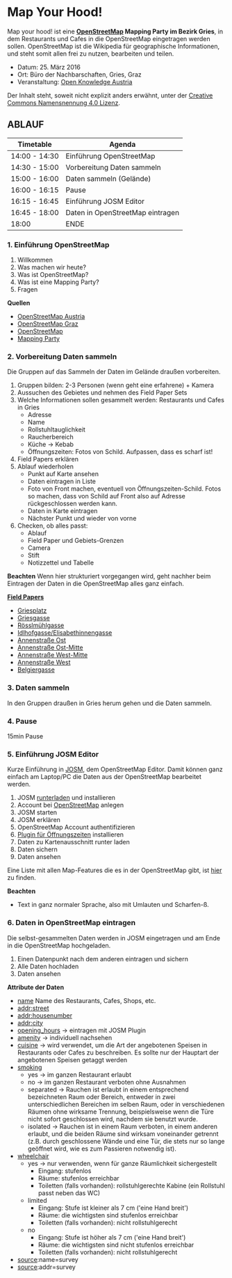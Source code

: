 Map Your Hood!
==============================

Map your hood! ist eine **[OpenStreetMap](http://openstreetmap.org/) Mapping Party im Bezirk Gries**, in dem Restaurants und Cafes in die OpenStreetMap eingetragen werden sollen. OpenStreetMap ist die Wikipedia für geographische Informationen, und steht somit allen frei zu nutzen, bearbeiten und teilen.

- Datum: 25. März 2016
- Ort: Büro der Nachbarschaften, Gries, Graz
- Veranstaltung: [Open Knowledge Austria](http://okfn.at/2016/03/15/map-your-hood/)

Der Inhalt steht, soweit nicht explizit anders erwähnt, unter der [Creative Commons Namensnennung 4.0 Lizenz](https://creativecommons.org/licenses/by/4.0/).

## ABLAUF

| Timetable     | Agenda       |
|---------------|--------------|
| 14:00 - 14:30 | Einführung OpenStreetMap |
| 14:30 - 15:00 | Vorbereitung Daten sammeln |
| 15:00 - 16:00 | Daten sammeln (Gelände) |
| 16:00 - 16:15 | Pause |
| 16:15 - 16:45 | Einführung JOSM Editor |
| 16:45 - 18:00 | Daten in OpenStreetMap eintragen|
| 18:00         | ENDE |

### 1. Einführung OpenStreetMap

1. Willkommen
2. Was machen wir heute?
3. Was ist OpenStreetMap?
4. Was ist eine Mapping Party?
5. Fragen

**Quellen**
- [OpenStreetMap Austria](https://wiki.openstreetmap.org/wiki/WikiProject_Austria)
- [OpenStreetMap Graz](https://wiki.openstreetmap.org/wiki/Graz)
- [OpenStreetMap](openstreetmap.org)
- [Mapping Party](http://wiki.openstreetmap.org/wiki/Mapping_parties)

### 2. Vorbereitung Daten sammeln
Die Gruppen auf das Sammeln der Daten im Gelände draußen vorbereiten.

1. Gruppen bilden: 2-3 Personen (wenn geht eine erfahrene) + Kamera
2. Aussuchen des Gebietes und nehmen des Field Paper Sets
3. Welche Informationen sollen gesammelt werden: Restaurants und Cafes in Gries
	- Adresse
	- Name
	- Rollstuhltauglichkeit
	- Raucherbereich
	- Küche → Kebab
	- Öffnungszeiten: Fotos von Schild. Aufpassen, dass es scharf ist!
4. Field Papers erklären
5. Ablauf wiederholen
	- Punkt auf Karte ansehen
	- Daten eintragen in Liste
	- Foto von Front machen, eventuell von Öffnungszeiten-Schild. Fotos so machen, dass von Schild auf Front also auf Adresse rückgeschlossen werden kann.
	- Daten in Karte eintragen
	- Nächster Punkt und wieder von vorne
6. Checken, ob alles passt:
	- Ablauf
	- Field Paper und Gebiets-Grenzen
	- Camera
	- Stift
	- Notizzettel und Tabelle

**Beachten**
Wenn hier strukturiert vorgegangen wird, geht nachher beim Eintragen der Daten in die OpenStreetMap alles ganz einfach.

**[Field Papers](http://fieldpapers.org/)**
- [Griesplatz]()
- [Griesgasse]()
- [Rösslmühlgasse]()
- [Idlhofgasse/Elisabethinnengasse]()
- [Annenstraße Ost]()
- [Annenstraße Ost-Mitte]()
- [Annenstraße West-Mitte]()
- [Annenstraße West]()
- [Belgiergasse]()

### 3. Daten sammeln
In den Gruppen draußen in Gries herum gehen und die Daten sammeln.

### 4. Pause
15min Pause

### 5. Einführung JOSM Editor
Kurze Einführung in [JOSM](https://josm.openstreetmap.de/), dem OpenStreetMap Editor. Damit können ganz einfach am Laptop/PC die Daten aus der OpenStreetMap bearbeitet werden.

1. JOSM [runterladen]() und installieren
2. Account bei [OpenStreetMap]() anlegen
3. JOSM starten
4. JOSM erklären
5. OpenStreetMap Account authentifizieren
6. [Plugin für Öffnungszeiten](https://wiki.openstreetmap.org/wiki/JOSM/Plugins/OpeningHoursEditor) installieren
7. Daten zu Kartenausschnitt runter laden
8. Daten sichern
9. Daten ansehen

Eine Liste mit allen Map-Features die es in der OpenStreetMap gibt, ist [hier](https://wiki.openstreetmap.org/wiki/Map_Features) zu finden.

**Beachten**
- Text in ganz normaler Sprache, also mit Umlauten und Scharfen-ß.

### 6. Daten in OpenStreetMap eintragen
Die selbst-gesammelten Daten werden in JOSM eingetragen und am Ende in die OpenStreetMap hochgeladen.

1. Einen Datenpunkt nach dem anderen eintragen und sichern
2. Alle Daten hochladen
3. Daten ansehen

**Attribute der Daten**
- [name](https://wiki.openstreetmap.org/wiki/DE:Key:name) Name des Restaurants, Cafes, Shops, etc.
- [addr:street](https://wiki.openstreetmap.org/wiki/DE:Key:addr)
- [addr:housenumber](https://wiki.openstreetmap.org/wiki/DE:Key:addr)
- [addr:city](https://wiki.openstreetmap.org/wiki/DE:Key:addr)
- [opening_hours](https://wiki.openstreetmap.org/wiki/DE:Key:opening_hours) → eintragen mit JOSM Plugin
- [amenity](https://wiki.openstreetmap.org/wiki/DE:Map_Features#Nutzung.2FEinrichtung) → individuell nachsehen
- [cuisine](https://wiki.openstreetmap.org/wiki/DE:Key:cuisine) → wird verwendet, um die Art der angebotenen Speisen in Restaurants oder Cafes zu beschreiben. Es sollte nur der Hauptart der angebotenen Speisen getaggt werden
- [smoking](http://wiki.openstreetmap.org/wiki/DE:Key:smoking)
	- yes → im ganzen Restaurant erlaubt
	- no → im ganzen Restaurant verboten ohne Ausnahmen
	- separated → Rauchen ist erlaubt in einem entsprechend bezeichneten Raum oder Bereich, entweder in zwei unterschiedlichen Bereichen im selben Raum, oder in verschiedenen Räumen ohne wirksame Trennung, beispielsweise wenn die Türe nicht sofort geschlossen wird, nachdem sie benutzt wurde. 
	- isolated → Rauchen ist in einem Raum verboten, in einem anderen erlaubt, und die beiden Räume sind wirksam voneinander getrennt (z.B. durch geschlossene Wände und eine Tür, die stets nur so lange geöffnet wird, wie es zum Passieren notwendig ist). 
- [wheelchair](https://wiki.openstreetmap.org/wiki/DE:Key:wheelchair)
	- yes → nur verwenden, wenn für ganze Räumlichkeit sichergestellt
		- Eingang: stufenlos
		- Räume: stufenlos erreichbar
		- Toiletten (falls vorhanden): rollstuhlgerechte Kabine (ein Rollstuhl passt neben das WC)
	- limited
		- Eingang: Stufe ist kleiner als 7 cm ('eine Hand breit')
		- Räume: die wichtigsten sind stufenlos erreichbar
		- Toiletten (falls vorhanden): nicht rollstuhlgerecht
	- no
		- Eingang: Stufe ist höher als 7 cm ('eine Hand breit')
		- Räume: die wichtigsten sind nicht stufenlos erreichbar
		- Toiletten (falls vorhanden): nicht rollstuhlgerecht
- [source](https://wiki.openstreetmap.org/wiki/DE:Key:source):name=survey
- [source](https://wiki.openstreetmap.org/wiki/DE:Key:source):addr=survey



